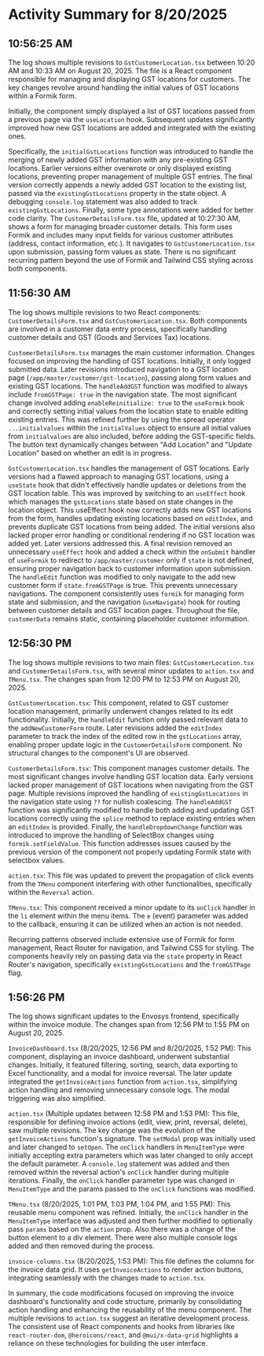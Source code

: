 # Activity Summary for 8/20/2025

## 10:56:25 AM
The log shows multiple revisions to `GstCustomerLocation.tsx` between 10:20 AM and 10:33 AM on August 20, 2025.  The file is a React component responsible for managing and displaying GST locations for customers.  The key changes revolve around handling the initial values of GST locations within a Formik form.

Initially, the component simply displayed a list of GST locations passed from a previous page via the `useLocation` hook.  Subsequent updates significantly improved how new GST locations are added and integrated with the existing ones.

Specifically, the `initialGstLocations` function was introduced to handle the merging of newly added GST information with any pre-existing GST locations.  Earlier versions either overwrote or only displayed existing locations, preventing proper management of multiple GST entries.  The final version correctly appends a newly added GST location to the existing list, passed via the `existingGstLocations` property in the state object.  A debugging `console.log` statement was also added to track `existingGstLocations`.  Finally, some type annotations were added for better code clarity.  The `CustomerDetailsForm.tsx` file, updated at 10:27:30 AM, shows a form for managing broader customer details. This form uses Formik and includes many input fields for various customer attributes (address, contact information, etc.).  It navigates to `GstCustomerLocation.tsx` upon submission, passing form values as state.  There is no significant recurring pattern beyond the use of Formik and Tailwind CSS styling across both components.


## 11:56:30 AM
The log shows multiple revisions to two React components: `CustomerDetailsForm.tsx` and `GstCustomerLocation.tsx`.  Both components are involved in a customer data entry process, specifically handling customer details and GST (Goods and Services Tax) locations.

`CustomerDetailsForm.tsx` manages the main customer information.  Changes focused on improving the handling of GST locations. Initially,  it only logged submitted data. Later revisions introduced navigation to a GST location page (`/app/master/customer/gst-location`), passing along form values and existing GST locations.  The  `handleAddGST` function was modified to always include `fromGSTPage: true` in the navigation state.  The most significant change involved adding `enableReinitialize: true` to the `useFormik` hook and correctly setting initial values from the location state to enable editing existing entries. This was refined further by using the spread operator `...initialvalues` within the `initialValues` object to ensure all initial values from `initialvalues` are also included, before adding the GST-specific fields. The button text dynamically changes between "Add Location" and "Update Location" based on whether an edit is in progress.

`GstCustomerLocation.tsx` handles the management of GST locations.  Early versions had a flawed approach to managing GST locations, using a `useState` hook that didn't effectively handle updates or deletions from the GST location table.  This was improved by switching to an `useEffect` hook which manages the `gstLocations` state based on state changes in the location object. This  useEffect hook now correctly adds new GST locations from the form, handles updating existing locations based on `editIndex`, and prevents duplicate GST locations from being added. The initial versions also lacked proper error handling or conditional rendering if no GST location was added yet. Later versions addressed this. A final revision removed an unnecessary `useEffect` hook and added a check within the `onSubmit` handler of `useFormik` to redirect to `/app/master/customer` only if `state` is not defined, ensuring proper navigation back to customer information upon submission.  The `handleEdit` function was modified to only navigate to the add new customer form if `state.fromGSTPage` is true. This prevents unnecessary navigations.  The  component consistently uses `formik` for managing form state and submission, and the navigation (`useNavigate`) hook for routing between customer details and GST location pages.  Throughout the file, `customerData` remains static, containing placeholder customer information.


## 12:56:30 PM
The log shows multiple revisions to two main files: `GstCustomerLocation.tsx` and `CustomerDetailsForm.tsx`, with several minor updates to `action.tsx` and `TMenu.tsx`.  The changes span from 12:00 PM to 12:53 PM on August 20, 2025.

`GstCustomerLocation.tsx`: This component, related to GST customer location management, primarily underwent changes related to its edit functionality.  Initially, the `handleEdit` function only passed relevant data to the `addNewCustomerForm` route. Later revisions added the `editIndex` parameter to track the index of the edited row in the `gstLocations` array, enabling proper update logic in the `CustomerDetailsForm` component.  No structural changes to the component's UI are observed.

`CustomerDetailsForm.tsx`: This component manages customer details.  The most significant changes involve handling GST location data. Early versions lacked proper management of GST locations when navigating from the GST page.  Multiple revisions improved the handling of `existingGstLocations` in the navigation state using  `??` for nullish coalescing.  The `handleAddGST` function was significantly modified to handle both adding and updating GST locations correctly using the `splice` method to replace existing entries when an `editIndex` is provided.  Finally, the `handleDropdownChange` function was introduced to improve the handling of SelectBox changes using `formik.setFieldValue`.  This function addresses issues caused by the previous version of the component not properly updating Formik state with selectbox values.


`action.tsx`:  This file was updated to prevent the propagation of click events from the `TMenu` component interfering with other functionalities, specifically within the `Reversal` action.

`TMenu.tsx`:  This component received a minor update to its  `onClick` handler in the `li` element within the menu items.  The `e` (event) parameter was added to the callback, ensuring it can be utilized when an action is not needed.

Recurring patterns observed include extensive use of Formik for form management, React Router for navigation, and Tailwind CSS for styling.  The components heavily rely on passing data via the `state` property in React Router's navigation, specifically `existingGstLocations` and the `fromGSTPage` flag.


## 1:56:26 PM
The log shows significant updates to the Envosys frontend, specifically within the invoice module.  The changes span from 12:56 PM to 1:55 PM on August 20, 2025.

`InvoiceDashboard.tsx` (8/20/2025, 12:56 PM and 8/20/2025, 1:52 PM): This component, displaying an invoice dashboard, underwent substantial changes.  Initially, it featured filtering, sorting, search, data exporting to Excel functionality, and a modal for invoice reversal.  The later update integrated the `getInvoiceActions` function from `action.tsx`, simplifying action handling and removing unnecessary console logs. The modal triggering was also simplified.

`action.tsx` (Multiple updates between 12:58 PM and 1:53 PM): This file, responsible for defining invoice actions (edit, view, print, reversal, delete), saw multiple revisions.  The key change was the evolution of the `getInvoiceActions` function's signature.  The `setModal` prop was initially used and later changed to `setOpen`.  The `onClick` handlers in `MenuItemType` were initially accepting extra parameters which was later changed to only accept the default parameter. A `console.log` statement was added and then removed within the reversal action's `onClick` handler during multiple iterations. Finally, the `onClick` handler parameter type was changed in `MenuItemType` and the params passed to the `onClick` functions was modified.


`TMenu.tsx` (8/20/2025, 1:01 PM, 1:03 PM, 1:04 PM, and 1:55 PM): This reusable menu component was refined.  Initially, the `onClick` handler in the `MenuItemType` interface was adjusted and then further modified to optionally pass `params` based on the `action` prop.  Also there was a change of the button element to a div element.  There were also multiple console logs added and then removed during the process.

`invoice-columns.tsx` (8/20/2025, 1:53 PM): This file defines the columns for the invoice data grid.  It uses `getInvoiceActions` to render action buttons, integrating seamlessly with the changes made to `action.tsx`.


In summary, the code modifications focused on improving the invoice dashboard's functionality and code structure, primarily by consolidating action handling and enhancing the reusability of the menu component.  The multiple revisions to `action.tsx` suggest an iterative development process.  The consistent use of React components and hooks from libraries like `react-router-dom`, `@heroicons/react`, and `@mui/x-data-grid` highlights a reliance on these technologies for building the user interface.
